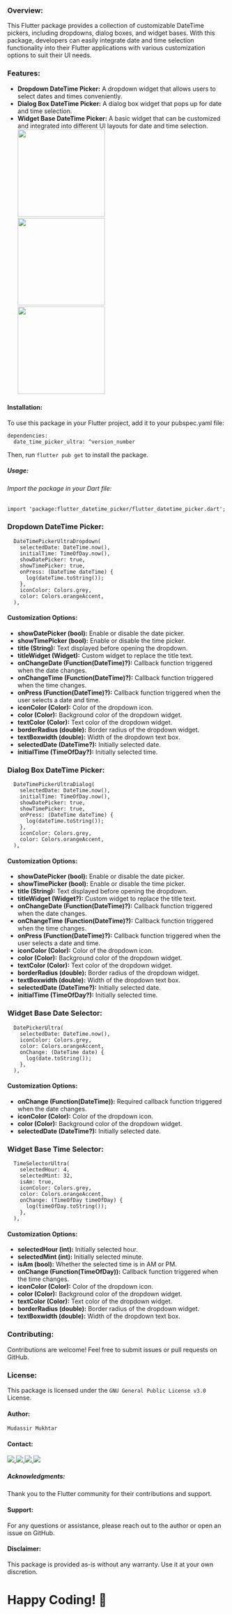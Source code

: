 

### Overview:
This Flutter package provides a collection of customizable DateTime pickers, including dropdowns, dialog boxes, and widget bases. With this package, developers can easily integrate date and time selection functionality into their Flutter applications with various customization options to suit their UI needs.

### Features:

- **Dropdown DateTime Picker:** A dropdown widget that allows users to select dates and times conveniently.
- **Dialog Box DateTime Picker:** A dialog box widget that pops up for date and time selection.
- **Widget Base DateTime Picker:** A basic widget that can be customized and integrated into different UI layouts for date and time selection.
<img src="https://github.com/TechProgression/DateTimePikerUltra/blob/main/assest/dropdown_datetime_picker.gif" width="200" />&nbsp;&nbsp;&nbsp;&nbsp;&nbsp;&nbsp;&nbsp;&nbsp;&nbsp;&nbsp;&nbsp;&nbsp;&nbsp;&nbsp;&nbsp;&nbsp;&nbsp;&nbsp;&nbsp;&nbsp;&nbsp;&nbsp;&nbsp;&nbsp;&nbsp;&nbsp;&nbsp;&nbsp;&nbsp;&nbsp;<img src="https://github.com/TechProgression/DateTimePikerUltra/blob/main/assest/dialogbox_datetime_picker.gif" width="200" />&nbsp;&nbsp;&nbsp;&nbsp;&nbsp;&nbsp;&nbsp;&nbsp;&nbsp;&nbsp;&nbsp;&nbsp;&nbsp;&nbsp;&nbsp;&nbsp;&nbsp;&nbsp;&nbsp;&nbsp;&nbsp;&nbsp;&nbsp;&nbsp;&nbsp;&nbsp;&nbsp;&nbsp;&nbsp;&nbsp;<img src="https://github.com/TechProgression/DateTimePikerUltra/blob/main/assest/datetime_selector_widgets.gif" width="200" />

#### Installation:
To use this package in your Flutter project, add it to your pubspec.yaml file:

    dependencies:
      date_time_picker_ultra: ^version_number
Then, run `flutter pub get` to install the package.

##### Usage:
###### Import the package in your Dart file:

    import 'package:flutter_datetime_picker/flutter_datetime_picker.dart';

### Dropdown DateTime Picker:
      DateTimePickerUltraDropdown(
        selectedDate: DateTime.now(),
        initialTime: TimeOfDay.now(),
        showDatePicker: true,
        showTimePicker: true,
        onPress: (DateTime dateTime) {
          log(dateTime.toString());
        },
        iconColor: Colors.grey,
        color: Colors.orangeAccent,
      ),
#### Customization Options:
- **showDatePicker (bool):** Enable or disable the date picker.
- **showTimePicker (bool):** Enable or disable the time picker.
- **title (String):** Text displayed before opening the dropdown.
- **titleWidget (Widget):** Custom widget to replace the title text.
- **onChangeDate (Function(DateTime)?):** Callback function triggered when the date changes.
- **onChangeTime (Function(DateTime)?):** Callback function triggered when the time changes.
- **onPress (Function(DateTime)?):** Callback function triggered when the user selects a date and time.
- **iconColor (Color):** Color of the dropdown icon.
- **color (Color):** Background color of the dropdown widget.
- **textColor (Color):** Text color of the dropdown widget.
- **borderRadius (double):** Border radius of the dropdown widget.
- **textBoxwidth (double):** Width of the dropdown text box.
- **selectedDate (DateTime?):** Initially selected date.
- **initialTime (TimeOfDay?):** Initially selected time.



### Dialog Box DateTime Picker:
      DateTimePickerUltraDialog(
        selectedDate: DateTime.now(),
        initialTime: TimeOfDay.now(),
        showDatePicker: true,
        showTimePicker: true,
        onPress: (DateTime dateTime) {
          log(dateTime.toString());
        },
        iconColor: Colors.grey,
        color: Colors.orangeAccent,
      ),
#### Customization Options:
- **showDatePicker (bool):** Enable or disable the date picker.
- **showTimePicker (bool):** Enable or disable the time picker.
- **title (String):** Text displayed before opening the dropdown.
- **titleWidget (Widget?):** Custom widget to replace the title text.
- **onChangeDate (Function(DateTime)?):** Callback function triggered when the date changes.
- **onChangeTime (Function(DateTime)?):** Callback function triggered when the time changes.
- **onPress (Function(DateTime)?):** Callback function triggered when the user selects a date and time.
- **iconColor (Color):** Color of the dropdown icon.
- **color (Color):** Background color of the dropdown widget.
- **textColor (Color):** Text color of the dropdown widget.
- **borderRadius (double):** Border radius of the dropdown widget.
- **textBoxwidth (double):** Width of the dropdown text box.
- **selectedDate (DateTime?):** Initially selected date.
- **initialTime (TimeOfDay?):** Initially selected time.

### Widget Base Date Selector:
      DatePickerUltra(
        selectedDate: DateTime.now(),
        iconColor: Colors.grey,
        color: Colors.orangeAccent,
        onChange: (DateTime date) {
          log(date.toString());
        },
      ),
#### Customization Options:
- **onChange (Function(DateTime)):** Required callback function triggered when the date changes.
- **iconColor (Color):** Color of the dropdown icon.
- **color (Color):** Background color of the dropdown widget.
- **selectedDate (DateTime?):** Initially selected date.

### Widget Base Time Selector:
      TimeSelectorUltra(
        selectedHour: 4,
        selectedMint: 32,
        isAm: true,
        iconColor: Colors.grey,
        color: Colors.orangeAccent,
        onChange: (TimeOfDay timeOfDay) {
          log(timeOfDay.toString());
        },
      ),
#### Customization Options:
- **selectedHour (int):** Initially selected hour.
- **selectedMint (int):** Initially selected minute.
- **isAm (bool):** Whether the selected time is in AM or PM.
- **onChange (Function(TimeOfDay)):** Callback function triggered when the time changes.
- **iconColor (Color):** Color of the dropdown icon.
- **color (Color):** Background color of the dropdown widget.
- **textColor (Color):** Text color of the dropdown widget.
- **borderRadius (double):** Border radius of the dropdown widget.
- **textBoxwidth (double):** Width of the dropdown text box.

### Contributing:
Contributions are welcome! Feel free to submit issues or pull requests on GitHub.

### License:
This package is licensed under the `GNU General Public License v3.0` License.

#### Author:
`Mudassir Mukhtar`

#### Contact:
 <a href="https://www.linkedin.com/in/mudassir-mukhtar-17aa89196/" target="_blank" rel="noopener noreferrer">
   <img src="https://img.shields.io/badge/LinkedIn-Profile-blue?logo=linkedin&logoColor=white&color=blue" />
 </a>
 <a href="mailto:mudassirmukhtar4@gmail.com" target="_blank" rel="noopener noreferrer">
   <img src="https://img.shields.io/badge/Gmail-Address-red?logo=gmail&logoColor=white&color=blue" />
 </a>
 <a href="https://wa.me/+923454335400" target="_blank" rel="noopener noreferrer">
   <img src="https://img.shields.io/badge/Whatsapp-Number-blue?logo=whatsapp&logoColor=white&color=blue" />
 </a>
  <a href="https://www.facebook.com/lovely06mian" target="_blank" rel="noopener noreferrer">
   <img src="https://img.shields.io/badge/Facebook-Profile-blue?logo=facebook&logoColor=white&color=blue" />
 </a>

##### Acknowledgments:
Thank you to the Flutter community for their contributions and support.

#### Support:
For any questions or assistance, please reach out to the author or open an issue on GitHub.

#### Disclaimer:
This package is provided as-is without any warranty. Use it at your own discretion.

# Happy Coding! 🚀
